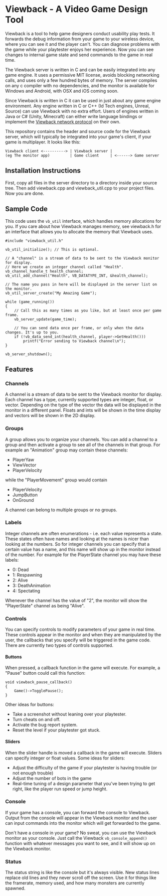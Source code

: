 Viewback - A Video Game Design Tool
===================================

Viewback is a tool to help game designers conduct usability play tests. It
forwards the debug information from your game to your wireless device, where
you can see it and the player can't. You can diagnose problems with the game
while your playtester enjoys her experience. Now you can see changes to
internal game state and send commands to the game in real time.

The Viewback server is written in C and can be easily integrated into any game
engine. It uses a permissive MIT license, avoids blocking networking calls, and
uses only a few hundred bytes of memory. The server compiles on any c compiler
with no dependencies, and the monitor is available for Windows and Android,
with OSX and iOS coming soon.

Since Viewback is written in C it can be used in just about any game engine
environment. Any engine written in C or C++ (Id Tech engines, Unreal, Source)
can use Viewback with no extra effort. Users of engines written in Java or C#
(Unity, Minecraft) can either write language bindings or implement the
[Viewback network protocol](https://github.com/BSVino/Viewback/blob/master/NetworkProtocol.md) on their own.

This repository contains the header and source code for the Viewback server,
which will typically be integrated into your game's client, if your game is
multiplayer. It looks like this:

    Viewback client <----------> | Viewback server |
    (eg The monitor app)         | Game client     | <------> Game server

Installation Instructions
-------------------------

First, copy all files in the server directory to a directory inside your
source tree. Then add viewback.cpp and viewback_util.cpp to your project
files. Now you are done.

Sample Code
-----------

This code uses the `vb_util` interface, which handles memory allocations for
you. If you care about how Viewback manages memory, see viewback.h for an
interface that allows you to allocate the memory that Viewback uses.

	#include "viewback_util.h"

	vb_util_initialize(); // This is optional.

	// A "channel" is a stream of data to be sent to the Viewback monitor for display.
	// Here we create an integer channel called "Health".
	vb_channel_handle_t health_channel;
	vb_util_add_channel("Health", VB_DATATYPE_INT, &health_channel);

	// The name you pass in here will be displayed in the server list on the monitor.
	vb_util_server_create("My Amazing Game");

	while (game_running())
	{
		// Call this as many times as you like, but at least once per game frame.
		vb_server_update(game_time);

		// You can send data once per frame, or only when the data changes. It's up to you.
		if (!vb_data_send_int(health_channel, player->GetHealth()))
			printf("Error sending to Viewback channel\n");
	}

	vb_server_shutdown();

Features
--------

### Channels

A channel is a stream of data to be sent to the Viewback monitor for display.
Each channel has a type, currently supported types are integer, float, or vector.
Depending on the type of the vector the data will be displayed in the monitor
in a different panel. Floats and ints will be shown in the time display and
vectors will be shown in the 2D display.

### Groups

A group allows you to organize your channels. You can add a channel to a group
and then activate a group to see all of the channels in that group. For example
an "Animation" group may contain these channels:

* PlayerYaw
* ViewVector
* PlayerVelocity

while the "PlayerMovement" group would contain

* PlayerVelocity
* JumpButton
* OnGround

A channel can belong to multiple groups or no groups.

### Labels

Integer channels are often enumerations - i.e. each value represents a state.
These states often have names and looking at the names is nicer than looking
at the numbers. So for integer channels you can specify that a certain value
has a name, and this name will show up in the monitor instead of the number.
For example for the PlayerState channel you may have these labels:

* 0: Dead
* 1: Respawning
* 2: Alive
* 3: DeathAnimation
* 4: Spectating

Whenever the channel has the value of "2", the monitor will show the "PlayerState"
channel as being "Alive".

### Controls

You can specify controls to modify parameters of your game in real time. These
controls appear in the monitor and when they are manipulated by the user,
the callbacks that you specify will be triggered in the game code. There are
currently two types of controls supported.

#### Buttons

When pressed, a callback function in the game will execute. For example,
a "Pause" button could call this function:

	void viewback_pause_callback()
	{
		Game()->TogglePause();
	}

Other ideas for buttons:

* Take a screenshot without leaning over your playtester.
* Turn cheats on and off.
* Activate the bug report system.
* Reset the level if your playtester got stuck.

#### Sliders

When the slider handle is moved a callback in the game will execute. Sliders
can specify integer or float values. Some ideas for sliders:

* Adjust the difficulty of the game if your playtester is having trouble (or not enough trouble)
* Adjust the number of bots in the game
* Real-time tuning of a design parameter that you've been trying to get right, like the player run speed or jump height.

### Console

If your game has a console, you can forward the console to Viewback. Output
from the console will appear in the Viewback monitor and the user can input
commands into the monitor which will get forwarded to the game.

Don't have a console in your game? No sweat, you can use the Viewback monitor
as your console. Just call the Viewback `vb_console_append()` function with
whatever messages you want to see, and it will show up on the Viewback monitor.

### Status

The status string is like the console but it's always visible. New status
lines replace old lines and they never scroll off the screen. Use it for
things like the framerate, memory used, and how many monsters are currently
spawned.
